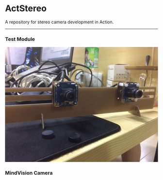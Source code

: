 # ActStereo

A repository for stereo camera development in Action.

---

### Test Module

![avatar](./TestModule.jpg "Test Module")



### MindVision Camera



